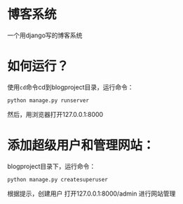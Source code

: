 # 博客系统
一个用django写的博客系统
# 如何运行？
使用```cd```命令cd到blogproject目录，运行命令：
```
python manage.py runserver
```
然后，用浏览器打开127.0.0.1:8000
# 添加超级用户和管理网站：
blogproject目录下，运行命令：
```
python manage.py createsuperuser
```
根据提示，创建用户
打开127.0.0.1:8000/admin 进行网站管理
